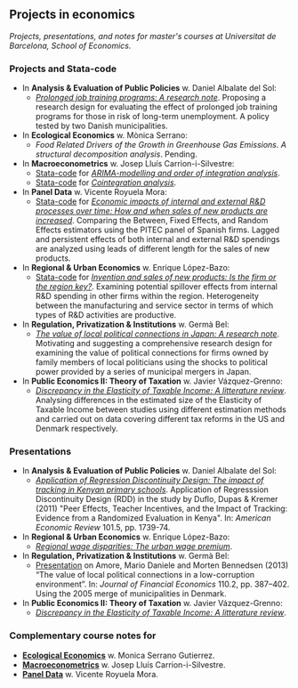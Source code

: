 ## Projects in economics
*Projects, presentations, and notes for master's courses at Universitat de Barcelona, School of Economics.*

### Projects and Stata-code
* In **Analysis & Evaluation of Public Policies** w. Daniel Albalate del Sol:
    - [*Prolonged job training programs: A research note*](https://github.com/thornoe/ub/blob/master/Analysis_Evaluation/note/main.pdf). Proposing a research design for evaluating the effect of prolonged job training programs for those in risk of long-term unemployment. A policy tested by two Danish municipalities.
* In **Ecological Economics** w. Mònica Serrano:
    - *Food Related Drivers of the Growth in Greenhouse Gas Emissions. A structural decomposition analysis*. Pending.
* In **Macroeconometrics** w. Josep Lluís Carrion-i-Silvestre:
    - [Stata-code](https://github.com/thornoe/ub/tree/master/Macroeconometrics/PS1/stata_code) for [*ARIMA-modelling and order of integration analysis*](https://github.com/thornoe/ub/blob/master/Macroeconometrics/PS1/main.pdf).
    - [Stata-code](https://github.com/thornoe/ub/tree/master/Macroeconometrics/PS2/stata_code) for [*Cointegration analysis*](https://github.com/thornoe/ub/blob/master/Macroeconometrics/PS2/main.pdf).
* In **Panel Data** w. Vicente Royuela Mora:
    - [Stata-code](https://github.com/thornoe/ub/tree/master/Panel_data/paper/stata_code) for [*Economic impacts of internal and external R&D processes over time: How and when sales of new products are increased*](https://github.com/thornoe/ub/blob/master/Panel_data/paper/main.pdf). Comparing the Between, Fixed Effects, and Random Effects estimators using the PITEC panel of Spanish firms. Lagged and persistent effects of both internal and external R&D spendings are analyzed using leads of different length for the sales of new products.
* In **Regional & Urban Economics** w. Enrique López-Bazo:
    - [Stata-code](https://github.com/thornoe/ub/tree/master/Regional_Urban/paper/stata_code) for [*Invention and sales of new products: Is the firm or the region key?*](https://github.com/thornoe/ub/blob/master/Regional_Urban/paper/main.pdf). Examining potential spillover effects from internal R&D spending in other firms within the region. Heterogeneity between the manufacturing and service sector in terms of which types of R&D activities are productive.
* In **Regulation, Privatization & Institutions** w. Germà Bel:
    - [*The value of local political connections in Japan: A research note*](https://github.com/thornoe/ub/blob/master/Regulation_Privatization_Institutions/note/main.pdf). Motivating and suggesting a comprehensive research design for examining the value of political connections for firms owned by family members of local politicians using the shocks to political power provided by a series of municipal mergers in Japan.
* In **Public Economics II: Theory of Taxation** w. Javier Vázquez-Grenno:
    - [*Discrepancy in the Elasticity of Taxable Income: A litterature review*](https://github.com/thornoe/ub/blob/master/Theory_Taxation/survey/main.pdf). Analysing differences in the estimated size of the Elasticity of Taxable Income between studies using different estimation methods and carried out on data covering different tax reforms in the US and Denmark respectively.

### Presentations
* In **Analysis & Evaluation of Public Policies** w. Daniel Albalate del Sol:
    - [*Application of Regression Discontinuity Design: The impact of tracking in Kenyan primary schools*](https://github.com/thornoe/ub/blob/master/Analysis_Evaluation/rdd/rdd_tracking.pdf). Application of Regresssion Discontinuity Design (RDD) in the study by Duflo, Dupas & Kremer (2011) "Peer Effects, Teacher Incentives, and the Impact of Tracking: Evidence from a Randomized Evaluation in Kenya". In: *American Economic Review* 101.5, pp. 1739-74.
* In **Regional & Urban Economics** w. Enrique López-Bazo:
    - [*Regional wage disparities: The urban wage premium*](https://github.com/thornoe/ub/blob/master/Regional_Urban/wages/wages_Victor_Thor.pptx).
* In **Regulation, Privatization & Institutions** w. Germà Bel:
    - [Presentation](https://github.com/thornoe/ub/blob/master/Regulation_Privatization_Institutions/slides/corruption.pdf) on Amore, Mario Daniele and Morten Bennedsen (2013) “The value of local political connections in a low-corruption environment”. In: *Journal of Financial Economics* 110.2, pp. 387–402. Using the 2005 merge of municipalities in Denmark.
* In **Public Economics II: Theory of Taxation** w. Javier Vázquez-Grenno:
    - [*Discrepancy in the Elasticity of Taxable Income: A litterature review*](https://github.com/thornoe/ub/blob/master/Analysis_Evaluation/rdd/rdd_tracking.pdf).

### Complementary course notes for
* [**Ecological Economics**](https://github.com/thornoe/ub/blob/master/Ecological_Economics/notes/main.pdf) w. Monica Serrano Gutierrez.
* [**Macroeconometrics**](https://github.com/thornoe/ub/blob/master/Macroeconometrics/notes/main.pdf) w. Josep Lluís Carrion-i-Silvestre.
* [**Panel Data**](https://github.com/thornoe/ub/blob/master/Panel_data/notes/main.pdf) w. Vicente Royuela Mora.
